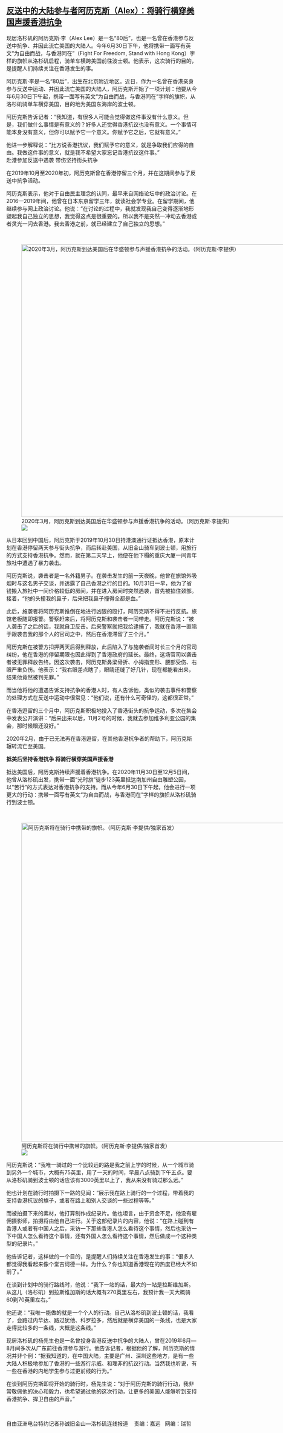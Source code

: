 <!--1625070350000-->
[反送中的大陆参与者阿历克斯（Alex）：将骑行横穿美国声援香港抗争](https://www.rfa.org/mandarin/yataibaodao/gangtai/sc-06302021121722.html)
------

<p>现居洛杉矶的阿历克斯·李（Alex Lee）是一名“80后”，也是一名曾在香港参与反送中抗争、并因此流亡美国的大陆人。今年6月30日下午，他将携带一面写有英文“为自由而战，与香港同在”（Fight For Freedom, Stand with Hong Kong）字样的旗帜从洛杉矶启程，骑单车横跨美国前往波士顿。他表示，这次骑行的目的，是提醒人们持续关注在香港发生的事。</p><p>阿历克斯·李是一名“80后”，出生在北京附近地区。近日，作为一名曾在香港亲身参与反送中运动、并因此流亡美国的大陆人，阿历克斯开始了一项计划：他要从今年6月30日下午起，携带一面写有英文“为自由而战，与香港同在”字样的旗帜，从洛杉矶骑单车横穿美国，目的地为美国东海岸的波士顿。</p><p>阿历克斯告诉记者：“我知道，有很多人可能会觉得做这件事没有什么意义。但是，我们做什么事情是有意义的？好多人还觉得香港抗议也没有意义。一个事情可能本身没有意义，但你可以赋予它一个意义。你赋予它之后，它就有意义。”</p><p>他进一步解释说：“比方说香港抗议，我们赋予它的意义，就是争取我们应得的自由。我做这件事的意义，就是我不希望大家忘记香港抗议这件事。”<br/>赴港参加反送中遇袭 带伤坚持街头抗争</p><p>在2019年10月至2020年初，阿历克斯曾在香港停留三个月，并在这期间参与了反送中抗争活动。</p><p>阿历克斯表示，他对于自由民主理念的认同，最早来自网络论坛中的政治讨论。在2016—2019年间，他曾在日本东京留学三年，就读社会学专业。在留学期间，他继续参与网上政治讨论。他说：“在讨论的过程中，我就发现我自己变得逐渐地形塑起我自己独立的思想，我觉得这点是很重要的。所以我不是突然一冲动去香港或者灵光一闪去香港。我去香港之前，就已经建立了自己独立的思想。”</p><p><br/></p><p><figure class="image-richtext image-inline captioned" style="width:1280px;"><img alt="2020年3月，阿历克斯到达美国后在华盛顿参与声援香港抗争的活动。（阿历克斯·李提供）" height="720" src="https://www.rfa.org/mandarin/yataibaodao/gangtai/sc-06302021121722.html/m0630-sc4.jpg/@@images/362eecad-377d-4f88-9fa9-f129434d12e3.jpeg" title="M0630-SC4.JPG" width="1280"/><figcaption class="image-caption">2020年3月，阿历克斯到达美国后在华盛顿参与声援香港抗争的活动。（阿历克斯·李提供）</figcaption><small></small><div id="zoomattribute"><a data-caption="2020年3月，阿历克斯到达美国后在华盛顿参与声援香港抗争的活动。（阿历克斯·李提供）" data-fancybox="" href="https://www.rfa.org/mandarin/yataibaodao/gangtai/sc-06302021121722.html/m0630-sc4.jpg" id="single_image" title="2020年3月，阿历克斯到达美国后在华盛顿参与声援香港抗争的活动。（阿历克斯·李提供）"><img src="/++plone++rfa-resources/img/icon-zoom.png"/></a></div></figure>从日本回到中国后，阿历克斯于2019年10月30日持港澳通行证抵达香港，原本计划在香港停留两天参与街头抗争，而后转赴美国，从旧金山骑车到波士顿，用旅行的方式支持香港抗争。然而，就在第二天早上，他便在他下榻的重庆大厦一间青年旅社中遭遇了暴力袭击。</p><p>阿历克斯说，袭击者是一名外籍男子。在袭击发生的前一天夜晚，他曾在旅馆外吸烟时与这名男子交谈，并透露了自己香港之行的目的。10月31日一早，他为了省钱搬入旅社中一间价格较低的房间，并在进入房间时突然遇袭，首先被掐住颈部。接着，“他的头撞我的鼻子，后来把我鼻子撞得全都是血。”</p><p>此后，施袭者将阿历克斯推倒在地进行凶狠的殴打，阿历克斯不得不进行反抗。旅馆老板随即报警。警察赶来后，将阿历克斯和袭击者一同带走。阿历克斯说：“被人袭击了之后的话，我就自卫反击。后来警察就把我给逮捕了，我就在香港一直陷于跟袭击我的那个人的官司之中，然后在香港滞留了三个月。”</p><p>阿历克斯在被警方扣押两天后得到释放，此后陷入了与施袭者间时长三个月的官司纠纷，他在香港的停留期限也因此得到了香港政府的延长。最终，这场官司以袭击者被无罪释放告终。因这次袭击，阿历克斯鼻梁骨折、小拇指变形、腰部受伤、右眼严重负伤。他表示：“我右眼差点瞎了，眼睛还缝了好几针，现在都能看出来，结果他竟然被判无罪。”</p><p>而当他将他的遭遇告诉支持抗争的香港人时，有人告诉他，类似的袭击事件和警察的处理方式在反送中运动中很常见：“他们说，还有什么可奇怪的，这都很正常。”</p><p>在香港逗留的三个月中，阿历克斯积极地投入了香港街头的抗争运动，多次在集会中发表公开演讲：“后来出来以后，11月2号的时候，我就去参加维多利亚公园的集会，那时候眼还没好。”</p><p>2020年2月，由于已无法再在香港逗留，在其他香港抗争者的帮助下，阿历克斯辗转流亡至美国。<br/><strong></strong></p><p><strong>抵美后坚持香港抗争 将骑行横穿美国声援香港</strong></p><p>抵达美国后，阿历克斯持续声援着香港抗争。在2020年11月30日至12月5日间，他曾从洛杉矶出发，携带一面“光时旗”徒步123英里抵达南加州自由雕塑公园，以“苦行”的方式表达对香港抗争的支持。而从今年6月30日下午起，他会进行一项更大的行动：携带一面写有英文“为自由而战，与香港同在”字样的旗帜从洛杉矶骑行到波士顿。</p><p><br/></p><p><figure class="image-richtext image-inline captioned" style="width:1497px;"><img alt="阿历克斯将在骑行中携带的旗帜。（阿历克斯·李提供/独家首发）" height="842" src="https://www.rfa.org/mandarin/yataibaodao/gangtai/sc-06302021121722.html/m0630-sc1.jpg/@@images/ceb3a9d4-d5a7-495c-b280-1b7c73b90821.jpeg" title="M0630-SC1.JPG" width="1497"/><figcaption class="image-caption">阿历克斯将在骑行中携带的旗帜。（阿历克斯·李提供/独家首发）</figcaption><small></small><div id="zoomattribute"><a data-caption="阿历克斯将在骑行中携带的旗帜。（阿历克斯·李提供/独家首发）" data-fancybox="" href="https://www.rfa.org/mandarin/yataibaodao/gangtai/sc-06302021121722.html/m0630-sc1.jpg" id="single_image" title="阿历克斯将在骑行中携带的旗帜。（阿历克斯·李提供/独家首发）"><img src="/++plone++rfa-resources/img/icon-zoom.png"/></a></div></figure>阿历克斯说：“我唯一骑过的一个比较远的路是我之前上学的时候，从一个城市骑到另外一个城市，大概有75英里，用了一天的时间，早晨八点骑到下午五点。要从洛杉矶骑到波士顿的话应该有3000英里以上了，我从来没有骑过那么远。”</p><p>他也计划在骑行时拍摄下一路的见闻：“展示我在路上骑行的一个过程，带着我的支持香港抗议的旗子，或者在路上和别人交谈的一些过程等等。”</p><p>而被拍摄下来的素材，他打算制作成纪录片。他也坦言，由于资金不足，他没有雇佣摄影师，拍摄将由他自己进行。关于这部纪录片的内容，他说：“在路上碰到有香港人或者有中国人之后，采访一下那些香港人怎么看待这个事情，然后也采访一下中国人怎么看待这个事情，还有外国人怎么看待这个事情，然后做成一个这种类型的纪录片。”</p><p>他告诉记者，这样做的一个目的，是提醒人们持续关注在香港发生的事：“很多人都觉得我看起来像个堂吉诃德一样。为什么？你也知道香港现在的热度已经大不如前了。”</p><p>在谈到计划中的骑行路线时，他说：“我下一站的话，最大的一站是拉斯维加斯。从这儿（洛杉矶）到拉斯维加斯的话大概有270英里左右，我预计我一天大概骑60到70英里左右。”</p><p>他还说：“我唯一能做的就是一个个人的行动。自己从洛杉矶到波士顿的话，我看了，会路过内华达、路过犹他、科罗拉多，然后就是横穿美国的一条线，也是大家走得比较多的一条线，大概是这条线。”</p><p>现居洛杉矶的杨先生也是一名曾投身香港反送中抗争的大陆人，曾在2019年6月—8月间多次从广东前往香港参与游行。他告诉记者，根据他的了解，阿历克斯的情况并非个例：“据我知道的，在中国大陆，主要是广州、深圳这些地方，是有一些大陆人积极地参加了香港的一些游行示威、和理非的抗议行动。当然我也听说，有一些在香港的内地学生参与过更前线的行为。”</p><p>在谈到阿历克斯即将开始的骑行时，杨先生说：“对于阿历克斯的骑行行动，我非常敬佩他的决心和毅力，也希望通过他的这次行动，让更多的美国人能够听到支持香港抗争、捍卫自由的声音。”</p><p><br/></p><p>自由亚洲电台特约记者孙诚旧金山—洛杉矶连线报道    责编：嘉远   网编：瑞哲</p>
